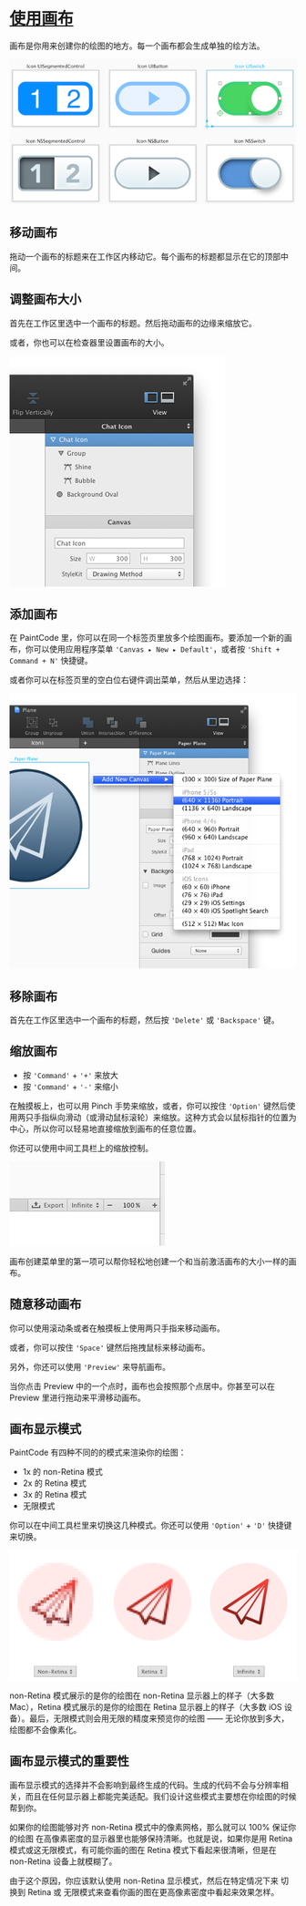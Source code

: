 # [使用画布](_cover.md)

画布是你用来创建你的绘图的地方。每一个画布都会生成单独的绘方法。

![画布](./images/canvases.png)

## 移动画布

拖动一个画布的标题来在工作区内移动它。每个画布的标题都显示在它的顶部中间。

## 调整画布大小

首先在工作区里选中一个画布的标题。然后拖动画布的边缘来缩放它。

或者，你也可以在检查器里设置画布的大小。

![画布设置](./images/canvas_settings.png)

## 添加画布

在 PaintCode 里，你可以在同一个标签页里放多个绘图画布。要添加一个新的画布，你可以使用应用程序菜单 `'Canvas ▸ New ▸ Default'`，或者按 `'Shift +  Command + N'` 快捷键。

或者你可以在标签页里的空白位右键件调出菜单，然后从里边选择：

![添加画布](./images/add_canvas.png)

## 移除画布

首先在工作区里选中一个画布的标题，然后按 `'Delete'` 或 `'Backspace'` 键。

## 缩放画布

- 按 `'Command'` + `'+'` 来放大
- 按 `'Command'` + `'-'` 来缩小

在触摸板上，也可以用 Pinch 手势来缩放，或者，你可以按住 `'Option'` 键然后使用两只手指纵向滑动（或滑动鼠标滚轮）来缩放。这种方式会以鼠标指针的位置为中心，所以你可以轻易地直接缩放到画布的任意位置。

你还可以使用中间工具栏上的缩放控制。

![缩放工具](images/zoom_toolbar.png)

画布创建菜单里的第一项可以帮你轻松地创建一个和当前激活画布的大小一样的画布。

## 随意移动画布

你可以使用滚动条或者在触摸板上使用两只手指来移动画布。

或者，你可以按住 `'Space'` 键然后拖拽鼠标来移动画布。

另外，你还可以使用 `'Preview'` 来导航画布。

当你点击 Preview 中的一个点时，画布也会按照那个点居中。你甚至可以在 Preview 里进行拖动来平滑移动画布。

## 画布显示模式

PaintCode 有四种不同的的模式来渲染你的绘图：

- 1x 的 non-Retina 模式
- 2x 的 Retina 模式
- 3x 的 Retina 模式
- 无限模式

你可以在中间工具栏里来切换这几种模式。你还可以使用 `'Option'` + `'D'` 快捷键来切换。

![画布模式](./images/canvas_modes.png)

non-Retina 模式展示的是你的绘图在 non-Retina 显示器上的样子（大多数Mac），Retina 模式展示的是你的绘图在  Retina 显示器上的样子（大多数 iOS 设备）。最后，无限模式则会用无限的精度来预览你的绘图 —— 无论你放到多大，绘图都不会像素化。

## 画布显示模式的重要性

画布显示模式的选择并不会影响到最终生成的代码。生成的代码不会与分辨率相关，而且在任何显示器上都能完美适配。我们设计这些模式主要想在你绘图的时候帮到你。

如果你的绘图能够对齐 non-Retina 模式中的像素网格，那么就可以 100% 保证你的绘图 在高像素密度的显示器里也能够保持清晰。也就是说，如果你是用 Retina 模式或这无限模式，有可能你画的图在 Retina 模式下看起来很清晰，但是在 non-Retina 设备上就模糊了。

由于这个原因，你应该默认使用 non-Retina 显示模式，然后在特定情况下来 切换到 Retina 或 无限模式来查看你画的图在更高像素密度中看起来效果怎样。
